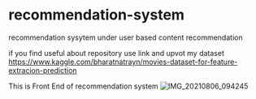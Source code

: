 # recommendation-system
recommendation sysytem under user based content recommendation 

if you find useful about repository use link and upvot my dataset
https://www.kaggle.com/bharatnatrayn/movies-dataset-for-feature-extracion-prediction

This is Front End of recommendation system
![IMG_20210806_094245](https://user-images.githubusercontent.com/47810389/128456272-a99a3fde-e58d-4c4a-be3d-6144ddf6b745.png)

